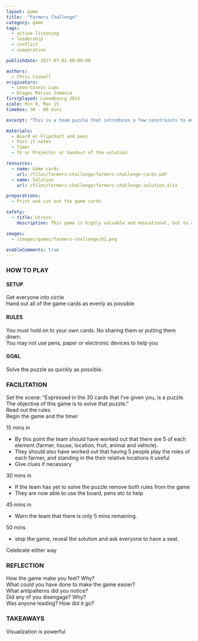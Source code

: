 ```yaml
---
layout: game
title:  "Farmers Challenge"
category: game
tags:
  - active listening
  - leadership
  - conflict
  - cooperation

publishdate: 2017-07-01 00:00:00

authors: 
  - Chris Caswell
originators: 
  - Leon-Cosmin Lupu 
  - Dragos Marius Jumanca
firstplayed: Luxembourg 2015
scale: Min 8, Max 15
timebox: 30 - 60 mins

excerpt: "This is a team puzzle that introduces a few constraints to emphasise the need to cooperate, to collaborate and most importantly to listen. It can be used to assess a team's dynamic, to identify current or potential leaders and to simply build culture within a team."

materials:
  - Board or Flipchart and pens
  - Post it notes
  - Timer
  - TV or Projector or handout of the solution

resources:
  - name: Game cards
    url: /files/farmers-challenge/farmers-challenge-cards.pdf
  - name: Solution
    url: /files/farmers-challenge/farmers-challenge-solution.xlsx

preparations:
  - Print and cut out the game cards

safety:
  - title: Stress
    description: This game is highly valuable and educational, but to achieve this it creates an environment of stress, frustration and conflict. Be sure that is it safe for your team to experience these emotions and take the to follow this game with a team building exercise.

images:
  - /images/games/farmers-challenge/01.png

enableComments: true
---
```



### HOW TO PLAY

#### SETUP
Get everyone into circle  
Hand out all of the game cards as evenly as possible  

#### RULES
You must hold on to your own cards. No sharing them or putting them down.  
You may not use pens, paper or electronic devices to help you   

#### GOAL
Solve the puzzle as quickly as possible.  


### FACILITATION

Set the scene: “Expressed in the 30 cards that I’ve given you, is a puzzle. The objective of this game is to solve that puzzle.”  
Read out the rules  
Begin the game and the timer  

15 mins in  

* By this point the team should have worked out that there are 5 of each element (farmer, house, location, fruit, animal and vehicle). 
* They should also have worked out that having 5 people play the roles of each farmer, and standing in the their relative locations it useful
* Give clues if necessary  

30 mins in  

* If the team has yet to solve the puzzle remove both rules from the game
* They are now able to use the board, pens etc to help

45 mins in

* Warn the team that there is only 5 mins remaining.

50 mins 

* stop the game, reveal the solution and ask everyone to have a seat. 

Celebrate either way


### REFLECTION
How the game make you feel? Why?  
What could you have done to make the game easier?  
What antipatterns did you notice?  
Did any of you disengage? Why?  
Was anyone leading? How did it go?  


### TAKEAWAYS
Visualization is powerful  
